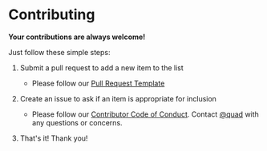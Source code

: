 # Contributing

**Your contributions are always welcome!**

Just follow these simple steps:

1. Submit a pull request to add a new item to the list
    - Please follow our [Pull Request Template](pull_request_template.md)

2. Create an issue to ask if an item is appropriate for inclusion
    - Please follow our [Contributor Code of Conduct](https://www.contributor-covenant.org/version/2/1/code_of_conduct/).
      Contact [@quad](https://github.com/quad) with any questions or concerns.

3. That's it! Thank you!
